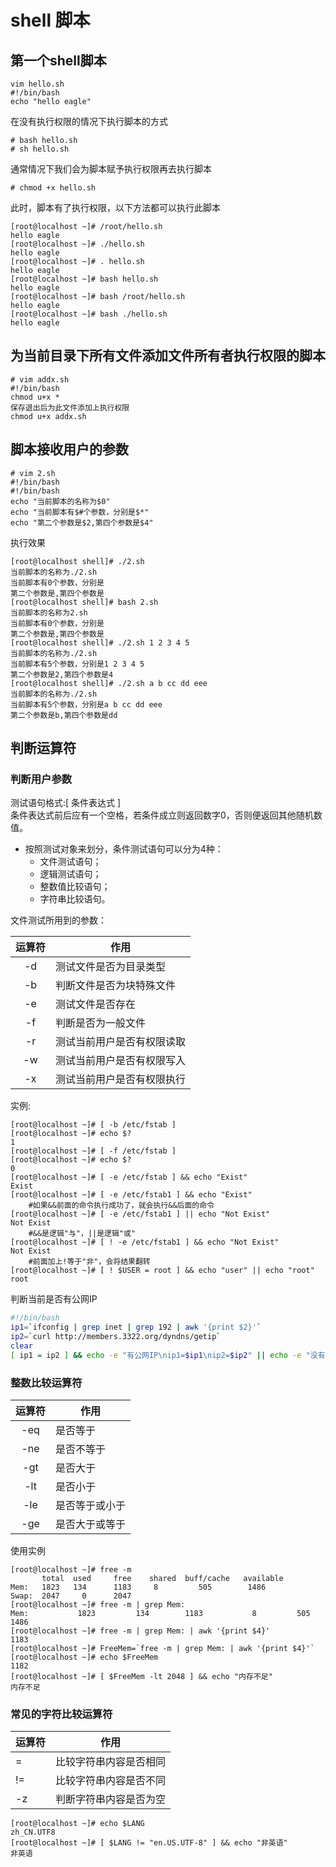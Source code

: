 # shell 脚本

## 第一个shell脚本

```shell
vim hello.sh
#!/bin/bash
echo "hello eagle"
```

在没有执行权限的情况下执行脚本的方式  

```shell
# bash hello.sh
# sh hello.sh
```

通常情况下我们会为脚本赋予执行权限再去执行脚本  

```shell
# chmod +x hello.sh
```

此时，脚本有了执行权限，以下方法都可以执行此脚本  

```shell
[root@localhost ~]# /root/hello.sh
hello eagle
[root@localhost ~]# ./hello.sh
hello eagle
[root@localhost ~]# . hello.sh
hello eagle
[root@localhost ~]# bash hello.sh
hello eagle
[root@localhost ~]# bash /root/hello.sh
hello eagle
[root@localhost ~]# bash ./hello.sh
hello eagle
```

## 为当前目录下所有文件添加文件所有者执行权限的脚本

```shell
# vim addx.sh
#!/bin/bash
chmod u+x *
保存退出后为此文件添加上执行权限
chmod u+x addx.sh
```

## 脚本接收用户的参数

```shell
# vim 2.sh
#!/bin/bash
#!/bin/bash
echo "当前脚本的名称为$0"
echo "当前脚本有$#个参数，分别是$*"
echo "第二个参数是$2,第四个参数是$4"
```

执行效果

```shell
[root@localhost shell]# ./2.sh
当前脚本的名称为./2.sh
当前脚本有0个参数，分别是
第二个参数是,第四个参数是
[root@localhost shell]# bash 2.sh
当前脚本的名称为2.sh
当前脚本有0个参数，分别是
第二个参数是,第四个参数是
[root@localhost shell]# ./2.sh 1 2 3 4 5
当前脚本的名称为./2.sh
当前脚本有5个参数，分别是1 2 3 4 5
第二个参数是2,第四个参数是4
[root@localhost shell]# ./2.sh a b cc dd eee
当前脚本的名称为./2.sh
当前脚本有5个参数，分别是a b cc dd eee
第二个参数是b,第四个参数是dd
```

## 判断运算符

### 判断用户参数

测试语句格式:[ 条件表达式 ]  
条件表达式前后应有一个空格，若条件成立则返回数字0，否则便返回其他随机数值。  

* 按照测试对象来划分，条件测试语句可以分为4种：  
  * 文件测试语句；  
  * 逻辑测试语句；  
  * 整数值比较语句；  
  * 字符串比较语句。  

文件测试所用到的参数：  

| 运算符 | 作用            |
|:-----:|---------------|
| -d  | 测试文件是否为目录类型   |
| -b  | 判断文件是否为块特殊文件  |
| -e  | 测试文件是否存在      |
| -f  | 判断是否为一般文件     |
| -r  | 测试当前用户是否有权限读取 |
| -w  | 测试当前用户是否有权限写入 |
| -x  | 测试当前用户是否有权限执行 |

实例:  

```shell
[root@localhost ~]# [ -b /etc/fstab ]
[root@localhost ~]# echo $?
1
[root@localhost ~]# [ -f /etc/fstab ]
[root@localhost ~]# echo $?
0
[root@localhost ~]# [ -e /etc/fstab ] && echo "Exist"
Exist
[root@localhost ~]# [ -e /etc/fstab1 ] && echo "Exist"
    #如果&&前面的命令执行成功了，就会执行&&后面的命令
[root@localhost ~]# [ -e /etc/fstab1 ] || echo "Not Exist"
Not Exist
    #&&是逻辑"与"，||是逻辑"或"
[root@localhost ~]# [ ! -e /etc/fstab1 ] && echo "Not Exist"
Not Exist
    #前面加上!等于"非"，会将结果翻转
[root@localhost ~]# [ ! $USER = root ] && echo "user" || echo "root"
root

```

判断当前是否有公网IP  

```bash
#!/bin/bash
ip1=`ifconfig | grep inet | grep 192 | awk '{print $2}'`
ip2=`curl http://members.3322.org/dyndns/getip`
clear
[ ip1 = ip2 ] && echo -e "有公网IP\nip1=$ip1\nip2=$ip2" || echo -e "没有公网ip\nip1=$ip1\nip2=$ip2"
```

### 整数比较运算符

| 运算符 | 作用      |
|:-----:|---------|
| -eq | 是否等于    |
| -ne | 是否不等于   |
| -gt | 是否大于    |
| -lt | 是否小于    |
| -le | 是否等于或小于 |
| -ge | 是否大于或等于 |

使用实例

```shell
[root@localhost ~]# free -m
       total  used     free    shared  buff/cache   available
Mem:   1823   134      1183     8         505        1486
Swap:  2047     0      2047
[root@localhost ~]# free -m | grep Mem:
Mem:           1823         134        1183           8         505        1486
[root@localhost ~]# free -m | grep Mem: | awk '{print $4}'
1183
[root@localhost ~]# FreeMem=`free -m | grep Mem: | awk '{print $4}'`
[root@localhost ~]# echo $FreeMem
1182
[root@localhost ~]# [ $FreeMem -lt 2048 ] && echo "内存不足"
内存不足
```

### 常见的字符比较运算符

| 运算符 | 作用          |
|-----|-------------|
| =   | 比较字符串内容是否相同 |
| !=  | 比较字符串内容是否不同 |
| -z  | 判断字符串内容是否为空 |

```shell
[root@localhost ~]# echo $LANG
zh_CN.UTF8
[root@localhost ~]# [ $LANG != "en.US.UTF-8" ] && echo "非英语"
非英语
```

